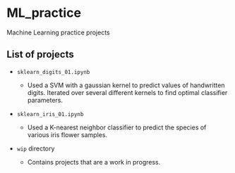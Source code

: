 # ML_practice
Machine Learning practice projects

## List of projects

- `sklearn_digits_01.ipynb`
    - Used a SVM with a gaussian kernel to predict values of handwritten digits. Iterated over several different kernels to find optimal classifier parameters.
- `sklearn_iris_01.ipynb`
    - Used a K-nearest neighbor classifier to predict the species of various iris flower samples.

- `wip` directory
    - Contains projects that are a work in progress.
